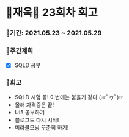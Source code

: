 # 🌼재욱🌼 23회차 회고

### 🥕기간: 2021.05.23 ~ 2021.05.29

### 🍆주간계획

- [X] SQLD 공부

### 🥦회고

- SQLD 시험 끝! 이번에는 붙을거 같다 (☞ﾟヮﾟ)☞
- 올해 자격증은 끝! 
- UI5 공부하기
- 블로그도 다시 시작!
- 미라클모닝 꾸준히 하기!
